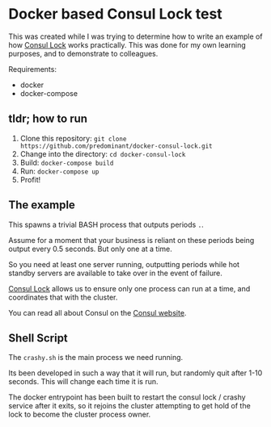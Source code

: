 # Docker based Consul Lock test

This was created while I was trying to determine how to write an example of how [Consul Lock][consul-lock] works practically. This was done for my own learning purposes, and to demonstrate to colleagues.

Requirements:

* docker
* docker-compose

## tldr; how to run

1. Clone this repository: `git clone https://github.com/predominant/docker-consul-lock.git`
2. Change into the directory: `cd docker-consul-lock`
3. Build: `docker-compose build`
4. Run: `docker-compose up`
5. Profit!

## The example

This spawns a trivial BASH process that outputs periods `.`.

Assume for a moment that your business is reliant on these periods being output every 0.5 seconds. But only one at a time.

So you need at least one server running, outputting periods while hot standby servers are available to take over in the event of failure.

[Consul Lock][consul-lock] allows us to ensure only one process can run at a time, and coordinates that with the cluster.

You can read all about Consul on the [Consul website][consul].

## Shell Script

The `crashy.sh` is the main process we need running.

Its been developed in such a way that it will run, but randomly quit after 1-10 seconds. This will change each time it is run.

The docker entrypoint has been built to restart the consul lock / crashy service after it exits, so it rejoins the cluster attempting to get hold of the lock to become the cluster process owner.

[consul]: https://www.consul.io
[consul-lock]: https://www.consul.io/docs/commands/lock.html
